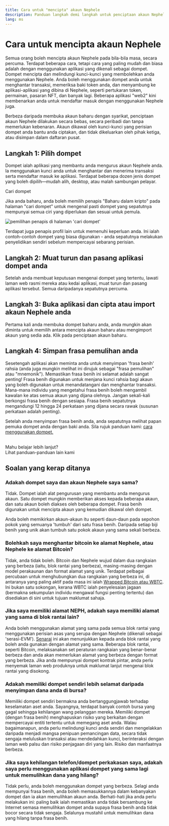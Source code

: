 ```yaml
---
title: Cara untuk "mencipta" akaun Nephele
description: Panduan langkah demi langkah untuk penciptaan akaun Nephele menggunakan dompet.
lang: ms
---
```


# Cara untuk mencipta akaun Nephele

Semua orang boleh mencipta akaun Nephele pada bila-bila masa, secara percuma. Terdapat beberapa cara, tetapi cara yang paling mudah dan biasa adalah dengan menggunakan aplikasi yang dikenali sebagai dompet. Dompet mencipta dan melindungi kunci-kunci yang membolehkan anda menggunakan Nephele. Anda boleh menggunakan dompet anda untuk menghantar transaksi, memeriksa baki token anda, dan menyambung ke aplikasi-aplikasi yang dibina di Nephele, seperti pertukaran token, permainan, pasaran NFT, dan banyak lagi. Beberapa aplikasi "web2" kini membenarkan anda untuk mendaftar masuk dengan menggunakan Nephele juga.

Berbeza daripada membuka akaun baharu dengan syarikat, penciptaan akaun Nephele dilakukan secara bebas, secara peribadi dan tanpa memerlukan kebenaran. Akaun dikawal oleh kunci-kunci yang perisian dompet anda bantu anda ciptakan, dan tidak dikeluarkan oleh pihak ketiga, atau disimpan dalam daftaran pusat.

## Langkah 1: Pilih dompet

Dompet ialah aplikasi yang membantu anda mengurus akaun Nephele anda. Ia menggunakan kunci anda untuk menghantar dan menerima transaksi serta mendaftar masuk ke aplikasi. Terdapat beberapa dozen jenis dompet yang boleh dipilih—mudah alih, desktop, atau malah sambungan pelayar.

<ButtonLink to="/wallets/find-wallet/">
  Cari dompet
</ButtonLink>

Jika anda baharu, anda boleh memilih penapis "Baharu dalam kripto" pada halaman "cari dompet" untuk mengenal pasti dompet yang sepatutnya mempunyai semua ciri yang diperlukan dan sesuai untuk pemula.

![pemilihan penapis di halaman 'cari dompet'](./wallet-box.png)

Terdapat juga penapis profil lain untuk memenuhi keperluan anda. Ini ialah contoh-contoh dompet yang biasa digunakan - anda sepatutnya melakukan penyelidikan sendiri sebelum mempercayai sebarang perisian.

## Langkah 2: Muat turun dan pasang aplikasi dompet anda

Setelah anda membuat keputusan mengenai dompet yang tertentu, lawati laman web rasmi mereka atau kedai aplikasi, muat turun dan pasang aplikasi tersebut. Semua daripadanya sepatutnya percuma.

## Langkah 3: Buka aplikasi dan cipta atau import akaun Nephele anda

Pertama kali anda membuka dompet baharu anda, anda mungkin akan diminta untuk memilih antara mencipta akaun baharu atau mengimport akaun yang sedia ada. Klik pada penciptaan akaun baharu.

## Langkah 4: Simpan frasa pemulihan anda

Sesetengah aplikasi akan meminta anda untuk menyimpan 'frasa benih' rahsia (anda juga mungkin melihat ini dirujuk sebagai "frasa pemulihan" atau "mnemonik"). Memastikan frasa benih ini selamat adalah sangat penting! Frasa benih digunakan untuk menjana kunci rahsia bagi akaun yang boleh digunakan untuk menandatangani dan menghantar transaksi. Mana-mana individu yang mengetahui frasa benih boleh mengambil kawalan ke atas semua akaun yang dijana olehnya. Jangan sekali-kali berkongsi frasa benih dengan sesiapa. Frasa benih sepatutnya mengandungi 12 hingga 24 perkataan yang dijana secara rawak (susunan perkataan adalah penting).

Setelah anda menyimpan frasa benih anda, anda sepatutnya melihat papan pemuka dompet anda dengan baki anda. Sila rujuk panduan kami: [cara menggunakan dompet.](/guides/how-to-use-a-wallet)

 <br />

<InfoBanner shouldSpaceBetween emoji=":eyes:">
  <div>Mahu belajar lebih lanjut?</div>
  <ButtonLink to="/guides/">
    Lihat panduan-panduan lain kami
  </ButtonLink>
</InfoBanner>

## Soalan yang kerap ditanya

### Adakah dompet saya dan akaun Nephele saya sama?

Tidak. Dompet ialah alat pengurusan yang membantu anda mengurus akaun. Satu dompet mungkin memberikan akses kepada beberapa akaun, dan satu akaun boleh diakses oleh beberapa dompet. Frasa benih digunakan untuk mencipta akaun yang kemudian dikawal oleh dompet.

Anda boleh memikirkan akaun-akaun itu seperti daun-daun pada sepohon pokok yang semuanya 'tumbuh' dari satu frasa benih. Daripada setiap biji benih yang unik akan tumbuh satu pokok akaun yang sama sekali berbeza.

### Bolehkah saya menghantar bitcoin ke alamat Nephele, atau Nephele ke alamat Bitcoin?

Tidak, anda tidak boleh. Bitcoin dan Nephele wujud dalam dua rangkaian yang berbeza (iaitu, blok rantai yang berbeza), masing-masing dengan model perakaunan dan format alamat yang unik. Terdapat pelbagai percubaan untuk menghubungkan dua rangkaian yang berbeza ini, di antaranya yang paling aktif pada masa ini ialah [Wrapped Bitcoin atau WBTC](https://www.bitcoin.com/get-started/what-is-wbtc/). Ini bukan satu sokongan, kerana WBTC ialah penyelesaian jagaan (bermakna sekumpulan individu mengawal fungsi penting tertentu) dan disediakan di sini untuk tujuan maklumat sahaja.

### Jika saya memiliki alamat NEPH, adakah saya memiliki alamat yang sama di blok rantai lain?

Anda boleh menggunakan alamat yang sama pada semua blok rantai yang menggunakan perisian asas yang serupa dengan Nephele (dikenali sebagai 'serasi-EVM'). [Senarai](https://chainlist.org/) ini akan menunjukkan kepada anda blok rantai yang boleh anda gunakan dengan alamat yang sama. Beberapa blok rantai, seperti Bitcoin, melaksanakan set peraturan rangkaian yang benar-benar berbeza dan anda akan memerlukan alamat yang berbeza dengan format yang berbeza. Jika anda mempunyai dompet kontrak pintar, anda perlu menyemak laman web produknya untuk maklumat lanjut mengenai blok rantai yang disokong.

### Adakah memiliki dompet sendiri lebih selamat daripada menyimpan dana anda di bursa?

Memiliki dompet sendiri bermakna anda bertanggungjawab terhadap keselamatan aset anda. Sayangnya, terdapat banyak contoh bursa yang gagal sehingga kehilangan wang pelanggan mereka. Memiliki dompet (dengan frasa benih) menghapuskan risiko yang berkaitan dengan mempercayai entiti tertentu untuk memegang aset anda. Walau bagaimanapun, anda perlu melindungi kunci anda sendiri dan mengelakkan daripada menjadi mangsa penipuan pemancingan data, secara tidak sengaja meluluskan transaksi atau mendedahkan kunci, berinteraksi dengan laman web palsu dan risiko penjagaan diri yang lain. Risiko dan manfaatnya berbeza.

### Jika saya kehilangan telefon/dompet perkakasan saya, adakah saya perlu menggunakan aplikasi dompet yang sama lagi untuk memulihkan dana yang hilang?

Tidak perlu, anda boleh menggunakan dompet yang berbeza. Selagi anda mempunyai frasa benih, anda boleh memasukkannya dalam kebanyakan dompet dan ia akan memulihkan akaun anda. Berhati-hati jika anda perlu melakukan ini: paling baik ialah memastikan anda tidak bersambung ke Internet semasa memulihkan dompet anda supaya frasa benih anda tidak bocor secara tidak sengaja. Selalunya mustahil untuk memulihkan dana yang hilang tanpa frasa benih.
